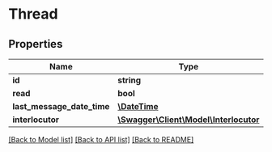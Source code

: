 # Thread

## Properties
Name | Type | Description | Notes
------------ | ------------- | ------------- | -------------
**id** | **string** |  | 
**read** | **bool** |  | 
**last_message_date_time** | [**\DateTime**](\DateTime.md) |  | [optional] 
**interlocutor** | [**\Swagger\Client\Model\Interlocutor**](Interlocutor.md) |  | [optional] 

[[Back to Model list]](../../README.md#documentation-for-models) [[Back to API list]](../../README.md#documentation-for-api-endpoints) [[Back to README]](../../README.md)

